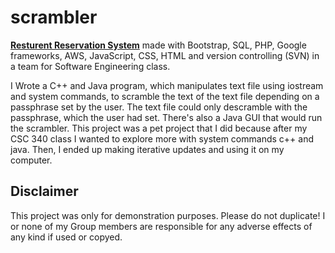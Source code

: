 # scrambler

[**Resturent Reservation System**](https://github.com/anish1992/csc-648) made with Bootstrap, SQL, PHP, Google frameworks, AWS, JavaScript, CSS, HTML and version controlling (SVN) in a team for Software Engineering class.

I Wrote a C++ and Java program, which manipulates text file using iostream and system commands, to scramble the text of the text file depending on a passphrase set by the user. The text file could only descramble with the passphrase, which the user had set. There's also a Java GUI that would run the scrambler.  This project was a pet project that I did because after my CSC 340 class I wanted to explore more with system commands c++ and java. Then, I ended up making iterative updates and using it on my computer.
 
## Disclaimer
This project was only for demonstration purposes. Please do not duplicate! I or none of my Group members are responsible for any adverse effects of any kind if used or copyed. 
